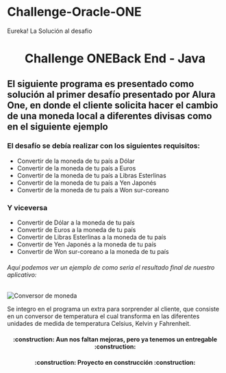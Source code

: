 # Challenge-Oracle-ONE
Eureka! La Solución al desafio

<h1 align="center"> Challenge ONEBack End - Java </h1>

## El siguiente programa es presentado como solución al primer desafío presentado por Alura One, en donde el cliente solicita hacer el cambio de una moneda local a diferentes divisas como en el siguiente ejemplo



### El desafío se debía realizar con los siguientes requisitos:

* Convertir de la moneda de tu país a Dólar
* Convertir de la moneda de tu país  a Euros
* Convertir de la moneda de tu país  a Libras Esterlinas
* Convertir de la moneda de tu país  a Yen Japonés
* Convertir de la moneda de tu país  a Won sur-coreano

### Y viceversa

* Convertir de Dólar a la moneda de tu país
* Convertir de Euros a la moneda de tu país
* Convertir de Libras Esterlinas a la moneda de tu país
* Convertir de Yen Japonés a la moneda de tu país
* Convertir de Won sur-coreano a la moneda de tu país


###### Aquí podemos ver un ejemplo de como seria el resultado final de nuestro aplicativo: 

![Conversor de moneda](/imagen/ProgramaAlura.gif)

Se integro en el programa un extra para sorprender al cliente, que consiste en un conversor de temperatura el cual transforma en las diferentes unidades de medida de temperatura Celsius, Kelvin y Fahrenheit.

<h4 align="center">
:construction: Aun nos faltan mejoras, pero ya tenemos un entregable :construction:
</h4>

<h4 align="center">
:construction: Proyecto en construcción :construction:
</h4>
